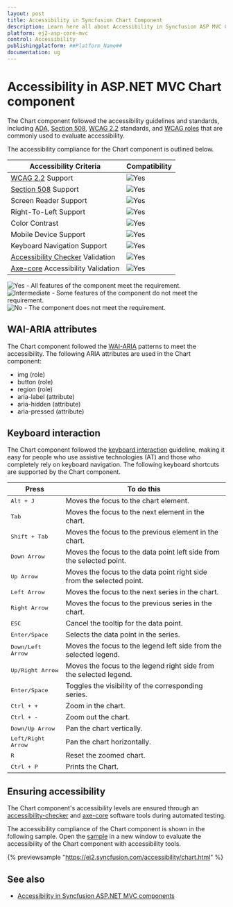 ```yaml
---
layout: post
title: Accessibility in Syncfusion Chart Component
description: Learn here all about Accessibility in Syncfusion ASP MVC Chart component of Syncfusion Essential JS 2 and more.
platform: ej2-asp-core-mvc
control: Accessibility
publishingplatform: ##Platform_Name##
documentation: ug
---
```



# Accessibility in ASP.NET MVC Chart component

The Chart component followed the accessibility guidelines and standards, including [ADA](https://www.ada.gov/), [Section 508](https://www.section508.gov/), [WCAG 2.2](https://www.w3.org/TR/WCAG22/) standards, and [WCAG roles](https://www.w3.org/TR/wai-aria/#roles) that are commonly used to evaluate accessibility.

The accessibility compliance for the Chart component is outlined below.

| Accessibility Criteria | Compatibility |
| -- | -- |
| [WCAG 2.2](https://www.w3.org/TR/WCAG22/) Support | <img src="https://cdn.syncfusion.com/content/images/documentation/full.png" alt="Yes"> |
| [Section 508](https://www.section508.gov/) Support | <img src="https://cdn.syncfusion.com/content/images/documentation/full.png" alt="Yes"> |
| Screen Reader Support | <img src="https://cdn.syncfusion.com/content/images/documentation/full.png" alt="Yes"> |
| Right-To-Left Support | <img src="https://cdn.syncfusion.com/content/images/documentation/full.png" alt="Yes"> |
| Color Contrast | <img src="https://cdn.syncfusion.com/content/images/documentation/full.png" alt="Yes"> |
| Mobile Device Support | <img src="https://cdn.syncfusion.com/content/images/documentation/full.png" alt="Yes"> |
| Keyboard Navigation Support | <img src="https://cdn.syncfusion.com/content/images/documentation/full.png" alt="Yes"> |
| [Accessibility Checker](https://www.npmjs.com/package/accessibility-checker) Validation | <img src="https://cdn.syncfusion.com/content/images/documentation/full.png" alt="Yes"> |
| [Axe-core](https://www.npmjs.com/package/axe-core) Accessibility Validation | <img src="https://cdn.syncfusion.com/content/images/documentation/full.png" alt="Yes"> |

<style>
    .post .post-content img {
        display: inline-block;
        margin: 0.5em 0;
    }
</style>
<div><img src="https://cdn.syncfusion.com/content/images/documentation/full.png" alt="Yes"> - All features of the component meet the requirement.</div>

<div><img src="https://cdn.syncfusion.com/content/images/documentation/partial.png" alt="Intermediate"> - Some features of the component do not meet the requirement.</div>

<div><img src="https://cdn.syncfusion.com/content/images/documentation/not-supported.png" alt="No"> - The component does not meet the requirement.</div>


## WAI-ARIA attributes

The Chart component followed the [WAI-ARIA](https://www.w3.org/WAI/ARIA/apg/patterns/alert/) patterns to meet the accessibility. The following ARIA attributes are used in the Chart component:

* img (role)
* button (role)
* region (role)
* aria-label (attribute)
* aria-hidden (attribute)
* aria-pressed (attribute)

## Keyboard interaction

The Chart component followed the [keyboard interaction](https://www.w3.org/WAI/ARIA/apg/patterns/alert/#keyboardinteraction) guideline, making it easy for people who use assistive technologies (AT) and those who completely rely on keyboard navigation. The following keyboard shortcuts are supported by the Chart component.

| **Press** | **To do this** |
| --- | --- |
| <kbd>Alt + J</kbd> | Moves the focus to the chart element. |
| <kbd>Tab</kbd> | Moves the focus to the next element in the chart. |
| <kbd>Shift + Tab</kbd> | Moves the focus to the previous element in the chart. |
| <kbd>Down Arrow</kbd> | Moves the focus to the data point left side from the selected point. |
| <kbd>Up Arrow</kbd> | Moves the focus to the data point right side from the selected point. |
| <kbd>Left Arrow</kbd> | Moves the focus to the next series in the chart. |
| <kbd>Right Arrow</kbd> | Moves the focus to the previous series in the chart. |
| <kbd>ESC</kbd> | Cancel the tooltip for the data point. |
| <kbd>Enter/Space</kbd> | Selects the data point in the series. |
| <kbd>Down/Left Arrow</kbd> | Moves the focus to the legend left side from the selected legend. |
| <kbd>Up/Right Arrow</kbd> | Moves the focus to the legend right side from the selected legend. |
| <kbd>Enter/Space</kbd> | Toggles the visibility of the corresponding series. |
| <kbd>Ctrl + +</kbd> | Zoom in the chart. |
| <kbd>Ctrl + -</kbd> | Zoom out the chart. |
| <kbd>Down/Up Arrow</kbd> | Pan the chart vertically. |
| <kbd>Left/Right Arrow</kbd> | Pan the chart horizontally. |
| <kbd>R</kbd> | Reset the zoomed chart. |
| <kbd>Ctrl + P</kbd> | Prints the Chart. |

## Ensuring accessibility

The Chart component's accessibility levels are ensured through an [accessibility-checker](https://www.npmjs.com/package/accessibility-checker) and [axe-core](https://www.npmjs.com/package/axe-core) software tools during automated testing.

The accessibility compliance of the Chart component is shown in the following sample. Open the [sample](https://ej2.syncfusion.com/accessibility/chart.html) in a new window to evaluate the accessibility of the Chart component with accessibility tools.

{% previewsample "https://ej2.syncfusion.com/accessibility/chart.html" %}

## See also

* [Accessibility in Syncfusion ASP.NET MVC components](../common/accessibility)